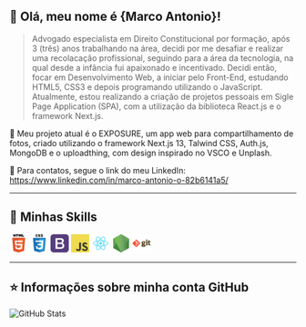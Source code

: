 ## 💜 Olá, meu nome é <strong>{Marco Antonio}!</strong>

> Advogado especialista em Direito Constitucional por formação, após 3 (três) anos trabalhando na área, decidi por me desafiar e realizar uma recolacação profissional, seguindo para a área da tecnologia, na qual desde a infância fui apaixonado e incentivado. Decidi então, focar em Desenvolvimento Web, a iniciar pelo Front-End, estudando HTML5, CSS3 e depois programando utilizando o JavaScript. Atualmente, estou realizando a criação de projetos pessoais em Sigle Page Application (SPA), com a utilização da biblioteca React.js e o framework Next.js.

🔭 Meu projeto atual é o EXPOSURE, um app web para compartilhamento de fotos, criado utilizando o framework Next.js 13, Talwind CSS, Auth.js, MongoDB e o uploadthing, com design inspirado no VSCO e Unplash.

💬 Para contatos, segue o link do meu LinkedIn: https://www.linkedin.com/in/marco-antonio-o-82b6141a5/

----

## 🚀 Minhas Skills

<code><img height="32" src="https://raw.githubusercontent.com/github/explore/80688e429a7d4ef2fca1e82350fe8e3517d3494d/topics/html/html.png" alt="HTML5"/></code>
<code><img height="32" src="https://raw.githubusercontent.com/github/explore/80688e429a7d4ef2fca1e82350fe8e3517d3494d/topics/css/css.png" alt="CSS"/></code>
<code><img height="32" src="https://raw.githubusercontent.com/github/explore/80688e429a7d4ef2fca1e82350fe8e3517d3494d/topics/bootstrap/bootstrap.png" alt="Bootstrap"/></code>
<code><img height="32" src="https://raw.githubusercontent.com/github/explore/80688e429a7d4ef2fca1e82350fe8e3517d3494d/topics/javascript/javascript.png" alt="Javascript"/></code>
<code><img height="32" src="https://raw.githubusercontent.com/github/explore/80688e429a7d4ef2fca1e82350fe8e3517d3494d/topics/react/react.png" alt="React"/></code>
<code><img height="32" src="https://raw.githubusercontent.com/github/explore/80688e429a7d4ef2fca1e82350fe8e3517d3494d/topics/nodejs/nodejs.png" alt="Nodejs"/></code>
<code><img height="32" src="https://raw.githubusercontent.com/github/explore/80688e429a7d4ef2fca1e82350fe8e3517d3494d/topics/git/git.png" alt="Git"/></code>


---

## ⭐ Informações sobre minha conta GitHub
![GitHub Stats](https://github-readme-stats.vercel.app/api?username=imarcowenzel&show_icons=true)
